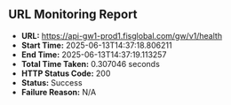 ## URL Monitoring Report

- **URL:** https://api-gw1-prod1.fisglobal.com/gw/v1/health
- **Start Time:** 2025-06-13T14:37:18.806211
- **End Time:** 2025-06-13T14:37:19.113257
- **Total Time Taken:** 0.307046 seconds
- **HTTP Status Code:** 200
- **Status:** Success
- **Failure Reason:** N/A
